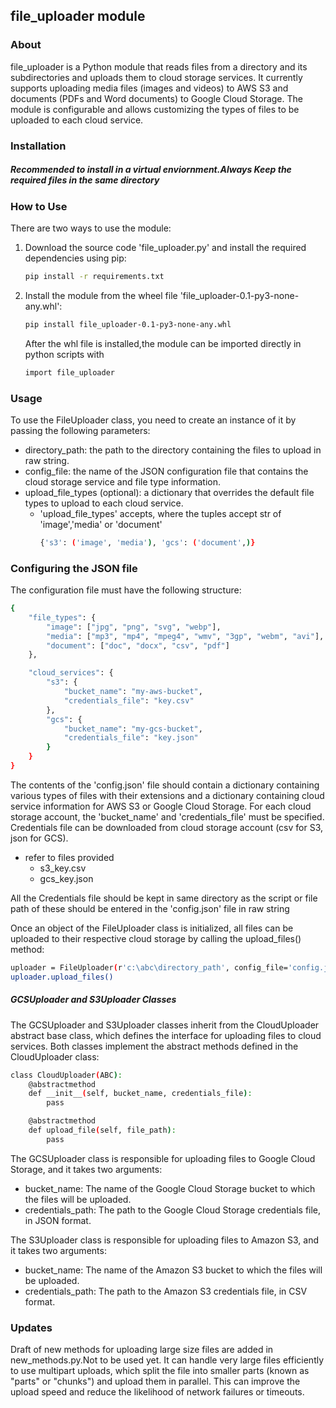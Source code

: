 
## file_uploader module
### About

file_uploader is a Python module that reads files from a directory and its subdirectories and uploads them to cloud storage services. It currently supports uploading media files (images and videos) to AWS S3 and documents (PDFs and Word documents) to Google Cloud Storage. The module is configurable and allows customizing the types of files to be uploaded to each cloud service.

### Installation
##### _Recommended to install in a virtual enviornment.Always Keep the required files in the same directory_
### How to Use
There are two ways to use the module:
1. Download the source code 'file_uploader.py' and install the required dependencies using pip:

    ```sh
    pip install -r requirements.txt
    ```
2. Install the module from the wheel file 'file_uploader-0.1-py3-none-any.whl':

    ```sh
    pip install file_uploader-0.1-py3-none-any.whl
    ```
    After the whl file is installed,the module can be imported directly in python scripts with
    ```sh
    import file_uploader
    ```
### Usage
To use the FileUploader class, you need to create an instance of it by passing the following parameters:

- directory_path: the path to the directory containing the files to upload in raw string.
- config_file: the name of the JSON configuration file that contains the cloud storage service and file type information.
- upload_file_types (optional): a dictionary that overrides the default file types to upload to each cloud service.
    - 'upload_file_types' accepts, where the tuples accept str of 'image','media' or 'document'
        ```sh
        {'s3': ('image', 'media'), 'gcs': ('document',)}
        ```
    
### Configuring the JSON file
The configuration file must have the following structure:
```sh
{
    "file_types": {
        "image": ["jpg", "png", "svg", "webp"],
        "media": ["mp3", "mp4", "mpeg4", "wmv", "3gp", "webm", "avi"],
        "document": ["doc", "docx", "csv", "pdf"]
    },

    "cloud_services": {
        "s3": {
            "bucket_name": "my-aws-bucket",
            "credentials_file": "key.csv"
        },
        "gcs": {
            "bucket_name": "my-gcs-bucket",
            "credentials_file": "key.json"
        }
    }
}
```
The contents of the 'config.json' file should contain a dictionary containing various types of files with their extensions and a dictionary containing cloud service information for AWS S3 or Google Cloud Storage. For each cloud storage account, the 'bucket_name' and 'credentials_file' must be specified. Credentials file can be downloaded from cloud storage account (csv for S3, json for GCS).
- refer to files provided
    - s3_key.csv
    - gcs_key.json

All the Credentials file should be kept in same directory as the script or file path of these should be entered in the 'config.json' file in raw string

Once an object of the FileUploader class is initialized, all files can be uploaded to their respective cloud storage by calling the upload_files() method:
```sh
uploader = FileUploader(r'c:\abc\directory_path', config_file='config.json')
uploader.upload_files()
```
##### GCSUploader and S3Uploader Classes

The GCSUploader and S3Uploader classes inherit from the CloudUploader abstract base class, which defines the interface for uploading files to cloud services. Both classes implement the abstract methods defined in the CloudUploader class:

```sh
class CloudUploader(ABC):
    @abstractmethod
    def __init__(self, bucket_name, credentials_file):
        pass

    @abstractmethod
    def upload_file(self, file_path):
        pass
```
The GCSUploader class is responsible for uploading files to Google Cloud Storage, and it takes two arguments:

- bucket_name: The name of the Google Cloud Storage bucket to which the files will be uploaded.
- credentials_path: The path to the Google Cloud Storage credentials file, in JSON format.

The S3Uploader class is responsible for uploading files to Amazon S3, and it takes two arguments:

- bucket_name: The name of the Amazon S3 bucket to which the files will be uploaded.
- credentials_path: The path to the Amazon S3 credentials file, in CSV format.


### Updates
Draft of new methods for uploading large size files are added in new_methods.py.Not to be used yet.
It can handle very large files efficiently to use multipart uploads, which split the file into smaller parts (known as "parts" or "chunks") and upload them in parallel. This can improve the upload speed and reduce the likelihood of network failures or timeouts.
